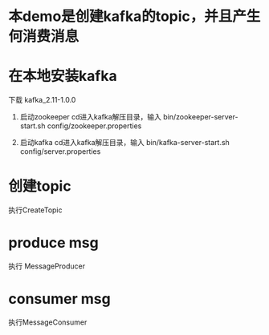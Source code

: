# 本demo是创建kafka的topic，并且产生何消费消息

# 在本地安装kafka
下载 kafka_2.11-1.0.0
1. 启动zookeeper
cd进入kafka解压目录，输入
bin/zookeeper-server-start.sh config/zookeeper.properties



2. 启动kafka
cd进入kafka解压目录，输入
bin/kafka-server-start.sh config/server.properties


# 创建topic
执行CreateTopic
# produce msg
执行 MessageProducer
# consumer msg
执行MessageConsumer

